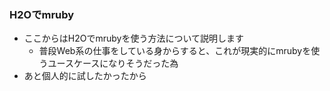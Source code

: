 ### H2Oでmruby

* ここからはH2Oでmrubyを使う方法について説明します
  * 普段Web系の仕事をしている身からすると、これが現実的にmrubyを使うユースケースになりそうだった為
* あと個人的に試したかったから
